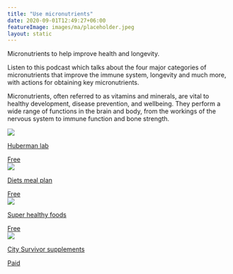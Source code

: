 ```yaml
---
title: "Use micronutrients"
date: 2020-09-01T12:49:27+06:00
featureImage: images/ma/placeholder.jpeg
layout: static
---
```


Micronutrients to help improve health and longevity.

Listen to this podcast which talks about the four major categories of micronutrients that improve the immune system, longevity and much more, with actions for obtaining key micronutrients.

Micronutrients, often referred to as vitamins and minerals, are vital to healthy development, disease prevention, and wellbeing. They perform a wide range of functions in the brain and body, from the workings of the nervous system to immune function and bone strength.

<a class="ma-link" href="https://hubermanlab.com/dr-rhonda-patrick-micronutrients-for-health-and-longevity/"><div class="ma-card"><div class="ma-icon"><img src ="/images/icon-check.png"/></div><div class="ma-name"><p>Huberman lab</p></div><div class="ma-paid-text"><span>Free</span></div></div></a><a class="ma-link" href="https://www.dietsmealplan.com/micronutrient/"><div class="ma-card"><div class="ma-icon"><img src ="/images/icon-check.png"/></div><div class="ma-name"><p>Diets meal plan</p></div><div class="ma-paid-text"><span>Free</span></div></div></a><a class="ma-link" href="https://thesuperhealthyfood.com/micronutrient-diet-plan-for-weight-loss/"><div class="ma-card"><div class="ma-icon"><img src ="/images/icon-check.png"/></div><div class="ma-name"><p>Super healthy foods</p></div><div class="ma-paid-text"><span>Free</span></div></div></a><a class="ma-link" href="https://citysurvivor.co.uk/"><div class="ma-card"><div class="ma-icon"><img src ="/images/icon-pound.png"/></div><div class="ma-name"><p>City Survivor supplements</p></div><div class="ma-paid-text"><span>Paid</span></div></div></a>  

<br/><br/>






